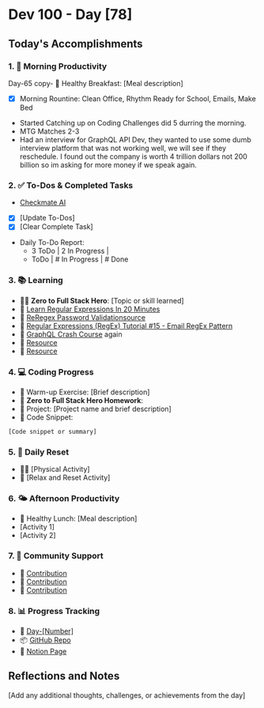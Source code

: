 # Dev 100 - Day [78]

## Today's Accomplishments

### 1. 🌅 Morning Productivity

Day-65 copy- 🍳 Healthy Breakfast: [Meal description]
- [x] Morning Rountine: Clean Office, Rhythm Ready for School, Emails, Make Bed
- Started Catching up on Coding Challenges did 5 durring the morning.
- MTG Matches 2-3
- Had an interview for GraphQL API Dev, they wanted to use some dumb interview platform that was not working well, we will see if they reschedule. I found out the company is worth 4 trillion dollars not 200 billion so im asking for more money if we speak again. 

### 2. ✅ To-Dos & Completed Tasks

- [Checkmate AI](https://checkmate-ai.vercel.app/)
- [x] [Update To-Dos]
- [x] [Clear Complete Task]
- Daily To-Do Report: 
    -  3 ToDo | 2 In Progress |
    -  ToDo | # In Progress | # Done

### 3. 📚 Learning

- 🦸‍♂️ **Zero to Full Stack Hero**: [Topic or skill learned]
- 🔗 [Learn Regular Expressions In 20 Minutes](https://www.youtube.com/watch?v=rhzKDrUiJVk)
- 🔗 [ReRegex Password Validationsource](https://www.youtube.com/watch?v=5Tg0Ep-o_HY&t=78s)
- 🔗 [Regular Expressions (RegEx) Tutorial #15 - Email RegEx Pattern](https://www.youtube.com/watch?v=QxjAOSUQjP0&t=487s)
- 🔗 [GraphQL Crash Course](https://www.youtube.com/playlist?list=PL4cUxeGkcC9gUxtblNUahcsg0WLxmrK_y) again
- 🔗 [Resource](URL)
- 🔗 [Resource](URL)

### 4. 💻 Coding Progress

- 🧠 Warm-up Exercise: [Brief description]
- 🏫 **Zero to Full Stack Hero Homework**:
- 🦺 Project: [Project name and brief description]
- 📝 Code Snippet:

```javascript
[Code snippet or summary]
```

### 5. 🔄 Daily Reset

- 🏋️‍♂️ [Physical Activity]
- 🧘 [Relax and Reset Activity]

### 6. 🌤️ Afternoon Productivity

- 🍱 Healthy Lunch: [Meal description]
- [Activity 1]
- [Activity 2]

### 7. 🤝 Community Support

- 🔗 [Contribution](URL)
- 🔗 [Contribution](URL)
- 🔗 [Contribution](URL)

### 8. 📊 Progress Tracking

- 🏫 [Day-[Number]](https://www.skool.com/universityofcode/dev-100-day-[Number])
- 📦 [GitHub Repo](https://github.com/Digitl-Alchemyst/dev100/blob/main/Day-[Number]/day[Number].md)
- 📄 [Notion Page](https://liberating-galley-48d.notion.site/Dev100-Coding-Lifestyle-Challenge-a85ec9fba3ce41f3b29d581a1a85d92b?pvs=4)

## Reflections and Notes

[Add any additional thoughts, challenges, or achievements from the day]
